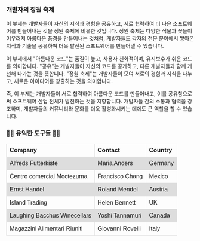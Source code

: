 ### 개발자의 정원 축제

이 부제는 개발자들이 자신의 지식과 경험을 공유하고, 서로 협력하여 더 나은 소프트웨어를 만들어내는 것을 정원 축제에 비유한 것입니다. 정원 축제는 다양한 식물과 꽃들이 어우러져 아름다운 풍경을 만들어내는 것처럼, 개발자들도 각자의 전문 분야에서 쌓아온 지식과 기술을 공유하며 더욱 발전된 소프트웨어를 만들어낼 수 있습니다.

이 부제에서 "아름다운 코드"는 품질이 높고, 사용자 친화적이며, 유지보수가 쉬운 코드를 의미합니다. "공유"는 개발자들이 자신의 코드를 공개하고, 다른 개발자들과 함께 개선해 나가는 것을 뜻합니다. "정원 축제"는 개발자들이 모여 서로의 경험과 지식을 나누고, 새로운 아이디어를 창출하는 것을 의미합니다.

즉, 이 부제는 개발자들이 서로 협력하여 아름다운 코드를 만들어내고, 이를 공유함으로써 소프트웨어 산업 전체가 발전하는 것을 지향합니다. 개발자들 간의 소통과 협력을 강조하며, 개발자들의 커뮤니티와 문화를 더욱 활성화시키는 데에도 큰 역할을 할 수 있습니다.

### 🌺🌈 유익한 도구들 🌈🌺

<table>
  <tr>
    <th>Company</th>
    <th>Contact</th>
    <th>Country</th>
  </tr>
  <tr>
    <td>Alfreds Futterkiste</td>
    <td>Maria Anders</td>
    <td>Germany</td>
  </tr>
  <tr>
    <td>Centro comercial Moctezuma</td>
    <td>Francisco Chang</td>
    <td>Mexico</td>
  </tr>
  <tr>
    <td>Ernst Handel</td>
    <td>Roland Mendel</td>
    <td>Austria</td>
  </tr>
  <tr>
    <td>Island Trading</td>
    <td>Helen Bennett</td>
    <td>UK</td>
  </tr>
  <tr>
    <td>Laughing Bacchus Winecellars</td>
    <td>Yoshi Tannamuri</td>
    <td>Canada</td>
  </tr>
  <tr>
    <td>Magazzini Alimentari Riuniti</td>
    <td>Giovanni Rovelli</td>
    <td>Italy</td>
  </tr>
</table>


<style>
table {
  font-family: arial, sans-serif;
  border-collapse: collapse;
  width: 100%;
}

td, th {
  border: 1px solid #dddddd;
  text-align: left;
  padding: 8px;
}

tr:nth-child(even) {
  background-color: #dddddd;
}
</style>
